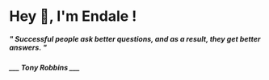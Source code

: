 <h1 title="head"> Hey 👋, I'm Endale !</h1>

**<h5><i>" Successful people ask better questions, and as a result, they get better answers. "</i></h5>**

*<b>___ Tony Robbins ___</b>*
